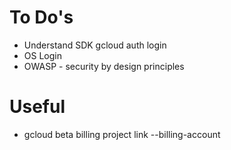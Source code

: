 # To Do's
* Understand SDK gcloud auth login
* OS Login
* OWASP - security by design principles

# Useful
* gcloud beta billing project link <project> --billing-account <account>